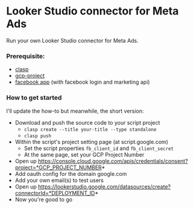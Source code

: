 # Looker Studio connector for Meta Ads

Run your own Looker Studio connector for Meta Ads.


### Prerequisite:

- [clasp](https://github.com/google/clasp)
- [gcp-project](https://console.cloud.google.com/)
- [facebook app](https://developers.facebook.com) (with facebook login and marketing api)

### How to get started

I'll update the how-to but meanwhile, the short version:

- Download and push the source code to your script project
    - `clasp create --title your-title --type standalone`
    - `clasp push`
- Within the script's project setting page (at script.google.com)
    - Set the script properties `fb_client_id` and `fb_client_secret`
    - At the same page, set your GCP Project Number
- Open up https://console.cloud.google.com/apis/credentials/consent?project=*GCP_PROJECT_NUMBER*
- Add oauth config for the domain google.com
- Add your own email(s) to test users
- Open up https://lookerstudio.google.com/datasources/create?connectorId=*DEPLOYMENT_ID*
- Now you're good to go
